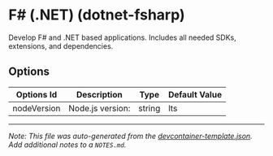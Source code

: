 
# F# (.NET) (dotnet-fsharp)

Develop F# and .NET based applications. Includes all needed SDKs, extensions, and dependencies.

## Options

| Options Id | Description | Type | Default Value |
|-----|-----|-----|-----|
| nodeVersion | Node.js version: | string | lts |



---

_Note: This file was auto-generated from the [devcontainer-template.json](https://github.com/ecampuslearning/ProjectOperation/blob/main/src/dotnet-fsharp/devcontainer-template.json).  Add additional notes to a `NOTES.md`._
